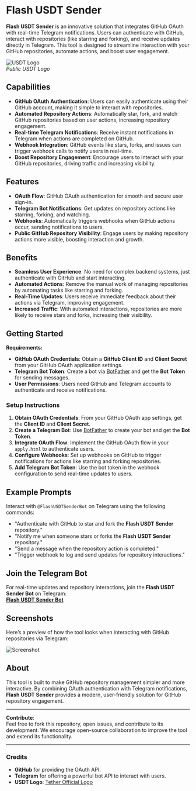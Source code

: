 # Flash USDT Sender

**Flash USDT Sender** is an innovative solution that integrates GitHub OAuth with real-time Telegram notifications. Users can authenticate with GitHub, interact with repositories (like starring and forking), and receive updates directly in Telegram. This tool is designed to streamline interaction with your GitHub repositories, automate actions, and boost user engagement.

![USDT Logo](https://cryptologos.cc/logos/tether-usdt-logo.png)  
*Public USDT Logo*

## Capabilities
- **GitHub OAuth Authentication**: Users can easily authenticate using their GitHub account, making it simple to interact with repositories.
- **Automated Repository Actions**: Automatically star, fork, and watch GitHub repositories based on user actions, increasing repository engagement.
- **Real-time Telegram Notifications**: Receive instant notifications in Telegram when actions are completed on GitHub.
- **Webhook Integration**: GitHub events like stars, forks, and issues can trigger webhook calls to notify users in real-time.
- **Boost Repository Engagement**: Encourage users to interact with your GitHub repositories, driving traffic and increasing visibility.

## Features
- **OAuth Flow**: GitHub OAuth authentication for smooth and secure user sign-in.
- **Telegram Bot Notifications**: Get updates on repository actions like starring, forking, and watching.
- **Webhooks**: Automatically triggers webhooks when GitHub actions occur, sending notifications to users.
- **Public GitHub Repository Visibility**: Engage users by making repository actions more visible, boosting interaction and growth.

## Benefits
- **Seamless User Experience**: No need for complex backend systems, just authenticate with GitHub and start interacting.
- **Automated Actions**: Remove the manual work of managing repositories by automating tasks like starring and forking.
- **Real-Time Updates**: Users receive immediate feedback about their actions via Telegram, improving engagement.
- **Increased Traffic**: With automated interactions, repositories are more likely to receive stars and forks, increasing their visibility.

## Getting Started

**Requirements:**
- **GitHub OAuth Credentials**: Obtain a **GitHub Client ID** and **Client Secret** from your GitHub OAuth application settings.
- **Telegram Bot Token**: Create a bot via [BotFather](https://core.telegram.org/bots#botfather) and get the **Bot Token** for sending messages.
- **User Permissions**: Users need GitHub and Telegram accounts to authenticate and receive notifications.

### Setup Instructions
1. **Obtain OAuth Credentials**: From your GitHub OAuth app settings, get the **Client ID** and **Client Secret**.
2. **Create a Telegram Bot**: Use [BotFather](https://core.telegram.org/bots#botfather) to create your bot and get the **Bot Token**.
3. **Integrate OAuth Flow**: Implement the GitHub OAuth flow in your `apply.html` to authenticate users.
4. **Configure Webhooks**: Set up webhooks on GitHub to trigger notifications for actions like starring and forking repositories.
5. **Add Telegram Bot Token**: Use the bot token in the webhook configuration to send real-time updates to users.

## Example Prompts

Interact with `@FlashUSDTSenderBot` on Telegram using the following commands:

- "Authenticate with GitHub to star and fork the **Flash USDT Sender** repository."
- "Notify me when someone stars or forks the **Flash USDT Sender** repository."
- "Send a message when the repository action is completed."
- "Trigger webhook to log and send updates for repository interactions."

## Join the Telegram Bot

For real-time updates and repository interactions, join the **Flash USDT Sender Bot** on Telegram:  
[**Flash USDT Sender Bot**](https://t.me/FlashUSDTSenderBot)

## Screenshots

Here’s a preview of how the tool looks when interacting with GitHub repositories via Telegram:

![Screenshot](https://via.placeholder.com/600x400?text=Flash+USDT+Sender+Screenshot)

## About

This tool is built to make GitHub repository management simpler and more interactive. By combining OAuth authentication with Telegram notifications, **Flash USDT Sender** provides a modern, user-friendly solution for GitHub repository engagement.

---

**Contribute**:  
Feel free to fork this repository, open issues, and contribute to its development. We encourage open-source collaboration to improve the tool and extend its functionality.

---

### Credits

- **GitHub** for providing the OAuth API.
- **Telegram** for offering a powerful bot API to interact with users.
- **USDT Logo**: [Tether Official Logo](https://cryptologos.cc/logos/tether-usdt-logo.png)
